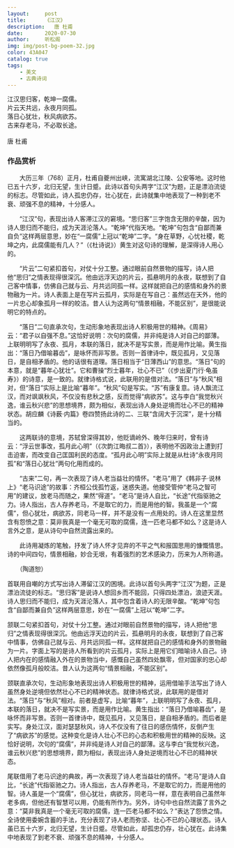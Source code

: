 ```yaml
---
layout:     post
title:      《江汉》
description:   唐 杜甫
date:       2020-07-30
author:     听松阁
img: img/post-bg-poem-32.jpg
color: 43A047
catalog: true
tags:
    - 美文
    - 古典诗词
---
```



江汉思归客，乾坤一腐儒。<br>
片云天共远，永夜月同孤。<br>
落日心犹壮，秋风病欲苏。<br>
古来存老马，不必取长途。<br>
<br>
唐 杜甫


### 作品赏析
　　大历三年（768）正月，杜甫自夔州出峡，流寓湖北江陵、公安等地。这时他已五十六岁，北归无望，生计日蹙。此诗以首句头两字“江汉”为题，正是漂泊流徒的标志。尽管如此，诗人孤忠仍存，壮心犹在，此诗就集中地表现了一种到老不衰、顽强不息的精神，十分感人。

　　“江汉”句，表现出诗人客滞江汉的窘境。“思归客”三字饱含无限的辛酸，因为诗人思归而不能归，成为天涯沦落人。“乾坤”代指天地。“乾坤”句包含“自鄙而兼自负”这样两层意思，妙在“一腐儒”上冠以“乾坤”二字。“身在草野，心忧社稷，乾坤之内，此腐儒能有几人？”（《杜诗说》）黄生对这句诗的理解，是深得诗人用心的。

　　“片云”二句紧扣首句，对仗十分工整。通过眼前自然景物的描写，诗人把他“思归”之情表现得很深沉。他由远浮天边的片云，孤悬明月的永夜，联想到了自己客中情事，仿佛自己就与云、月共远同孤一样。这样就把自己的感情和身外的景物融为一片。诗人表面上是在写片云孤月，实际是在写自己：虽然远在天外，他的一片忠心却象孤月一样的皎洁。昔人认为这两句“情景相融，不能区别”，是很能说明它的特点的。

　　“落日”二句直承次句，生动形象地表现出诗人积极用世的精神。《周易》云：“君子以自强不息。”这恰好说明：次句的腐儒，并非纯是诗人对自己的鄙薄。上联明明写了永夜、孤月，本联的落日，就决不是写实景，而是用作比喻。黄生指出：“落日乃借喻暮齿”，是咏怀而非写景。否则一首律诗中，既见孤月，又见落日，是自相矛盾的。他的话很有道理。落日相当于“日薄西山”的意思。“落日”句的本意，就是“暮年心犹壮”。它和曹操“烈士暮年，壮心不已”（《步出夏门行·龟虽寿》）的诗意，是一致的。就律诗格式说，此联用的是借对法。“落日”与“秋风”相对，但“落日”实际上是比喻“暮年”。“秋风”句是写实。“苏”有康复意。诗人飘流江汉，而对飒飒秋风，不仅没有悲秋之感，反而觉得“病欲苏”。这与李白“我觉秋兴逸，谁云秋兴悲”的思想境界，颇为相似，表现出诗人身处逆境而壮心不已的精神状态。胡应麟《诗薮·内篇》卷四赞扬此诗的二、三联“含阔大于沉深”，是十分精当的。

　　这两联诗的意境，苏轼曾深得其妙，他贬谪岭外、晚年归来时，曾有诗云：“浮云世事改，孤月此心明”（《次韵江晦叔二首》），表明他不因政治上遭到打击迫害，而改变自己匡国利民的态度。“孤月此心明”实际上就是从杜诗“永夜月同孤”和“落日心犹壮”两句化用而成的。

　　“古来”二句，再一次表现了诗人老当益壮的情怀。“老马”用了《韩非子·说林上》“老马识途”的故事：齐桓公伐孤竹返，迷惑失道。他接受管仲“老马之智可用”的建议，放老马而随之，果然“得道”。“老马”是诗人自比，“长途”代指驱驰之力。诗人指出，古人存养老马，不是取它的力，而是用他的智。我虽是一个“腐儒”，但心犹壮，病欲苏，同老马一样，并不是没有一点用处的。诗人在这里显然含有怨愤之意：莫非我真是一个毫无可取的腐儒，连一匹老马都不如么？这是诗人言外之意，是从诗句中自然流露出来的。

　　此诗用凝炼的笔触，抒发了诗人怀才见弃的不平之气和报国思用的慷慨情思。诗的中间四句，情景相融，妙合无垠，有着强烈的艺术感染力，历来为人所称道。

　　（陶道恕）


首联用自嘲的方式写出诗人滞留江汉的困境。此诗以首句头两字“江汉”为题，正是漂泊流徒的标志。“思归客”是说诗人想回乡而不能回，只得四处漂泊，浪迹天涯。诗人思归而不能归，成为天涯沦落人，其中包含着诗人的无限辛酸。“乾坤”句包含“自鄙而兼自负”这样两层意思，妙在“一腐儒”上冠以“乾坤”二字。

颔联二句紧扣首句，对仗十分工整。通过对眼前自然景物的描写，诗人把他“思归”之情表现得很深沉。他由远浮天边的片云，孤悬明月的永夜，联想到了自己客中情事，仿佛自己就与云、月共远同孤一样。这样就把自己的感情和身外的景物融为一片。字面上写的是诗人所看到的片云孤月，实际上是用它们暗喻诗人自己。诗人把内在的感情融入外在的景物当中，感慨自己虽然四处飘零，但对国家的忠心却依然像孤月般皎洁。昔人认为这两句“情景相融，不能区别”。

颈联直承次句，生动形象地表现出诗人积极用世的精神，运用借喻手法写出了诗人虽然身处逆境但依然壮心不已的精神状态。就律诗格式说，此联用的是借对法。“落日”与“秋风”相对。前者是虚写，比喻“暮年”，上联明明写了永夜、孤月，本联的落日，就决不是写实景，而是用作比喻。黄生指出：“落日乃借喻暮齿”，是咏怀而非写景。否则一首律诗中，既见孤月，又见落日，是自相矛盾的。而后者是实写。身处江汉，面对瑟瑟秋风，诗人不仅没有了往日的感伤情怀，反倒产生了“病欲苏”的感觉。这种变化是诗人壮心不已的心态和积极用世的精神的反映。这恰好说明，次句的“腐儒”，并非纯是诗人对自己的鄙薄。这与李白“我觉秋兴逸，谁云秋兴悲”的思想境界，颇为相似，表现出诗人身处逆境而壮心不已的精神状态。

尾联借用了老马识途的典故，再一次表现了诗人老当益壮的情怀。“老马”是诗人自比，“长途”代指驱驰之力。诗人指出，古人存养老马，不是取它的力，而是用他的智。诗人虽是一个“腐儒”，但心犹壮，病欲苏，同老马一样，意在表明自己虽然年老多病，但他还有智慧可以用，仍能有所作为。另外，诗句中也自然流露了言外之意：“莫非我真是一个毫无可取的腐儒，连一匹老马都不如么？”表达了怨愤之情。
全诗使用委婉含蓄的手法，充分表现了诗人老而弥坚、壮心不已的心理状态。诗人虽已五十六岁，北归无望，生计日蹙。尽管如此，却孤忠仍存，壮心犹在。此诗集中地表现了到老不衰、顽强不息的精神，十分感人。
